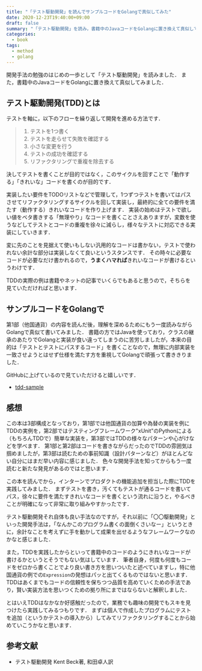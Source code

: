 ```yaml
---
title: "「テスト駆動開発」を読んでサンプルコードをGolangで真似してみた"
date: 2020-12-23T19:40:00+09:00
draft: false
summary: "「テスト駆動開発」を読み，書籍中のJavaコードをGolangに置き換えて真似してみました．"
categories:
  - book
tags:
  - method
  - golang
---
```


開発手法の勉強のはじめの一歩として「テスト駆動開発」を読みました．
また，書籍中のJavaコードをGolangに置き換えて真似してみました．

## テスト駆動開発(TDD)とは

テストを軸に，以下のフローを繰り返して開発を進める方法です．

> 1. テストを1つ書く
> 2. テストを走らせて失敗を確認する
> 3. 小さな変更を行う
> 4. テストの成功を確認する
> 5. リファクタリングで重複を除去する

決してテストを書くことが目的ではなく，このサイクルを回すことで「動作する」「きれいな」コードを書くのが目的です．

実装したい要件をTODOリストなどで管理して，1つずつテストを書いてはパスさせてリファクタリングするサイクルを回して実装し，最終的に全ての要件を満たす（動作する）きれいなコードを作り上げます．
実装の始めはテストで欲しい値をベタ書きする「無理やり」なコードを書くことさえありますが，変数を使うなどしてテストとコードの重複を徐々に減らし，様々なテストに対応できる実装にしていきます．

変に先のことを見据えて使いもしない汎用的なコードは書かない，テストで使われない余計な部分は実装しなくて良いというスタンスです．
その時々に必要なコードが必要なだけ書かれるので，**うまくハマれば**きれいなコードが書けるというわけです．

TDDの実際の例は書籍やネットの記事でいくらでもあると思うので，そちらを見ていただければと思います．

## サンプルコードをGolangで

第1部（他国通貨）の内容を読んだ後，理解を深めるためにもう一度読みながらGolangで真似て書いてみました．
書籍の方ではJavaを使っており，クラスの継承のあたりでGolangと実装が食い違ってしまうのに苦労しましたが，本来の目的は「テストとテストにパスするコード」を書くことなので，無理に内部実装を一致させようとはせず仕様を満たす方を重視してGolangで頑張って書ききりました．

GitHubに上げているので見ていただけると嬉しいです．

- [tdd-sample](https://github.com/Fukkatsuso/tdd-sample)

## 感想

この本は3部構成となっており，第1部では他国通貨の加算や為替の実装を例にTDDの実例を，第2部ではテスティングフレームワーク"xUnit"のPythonによる（もちろんTDDで）簡単な実装を，第3部ではTDDの様々なパターンや心がけなどを学べます．
第1部と第2部はコードを書きながらだったのでTDDの雰囲気は掴めましたが，第3部は読むための事前知識（設計パターンなど）がほとんどない自分にはまだ早い内容に感じました．
色々な開発手法を知ってからもう一度読むと新たな発見があるのではと思います．

この本を読んでから，インターンでプロダクトの機能追加を担当した際にTDDを実践してみました．
まずテストを書き，汚くてもテストが通るコードを書いてパス，徐々に要件を満たすきれいなコードを書くという流れに沿うと，やるべきことが明確になって非常に取り組みやすかったです．

テスト駆動開発それ自体も良い手法なのですが，それ以前に「〇〇駆動開発」といった開発手法は，「なんかこのプログラム書くの面倒くさいなー」というときに，余計なことを考えずに手を動かして成果を出せるようなフレームワークなのかなと感じました．

また，TDDを実践したからといって書籍中のコードのようにきれいなコードが書けるかというとそうでもない気はしています．
筆者自身，何度も何度もコードをゼロから書くことでより良い書き方を思いついたと述べていますし，特に他国通貨の例での`Expression`の発想はパッと出てくるものではないと思います．
TDDはあくまでもコードの信頼性を保ちつつ品質を高めていくための手法であり，賢い実装方法を思いつくための拠り所にまではならないと解釈しました．

とはいえTDDはなかなか好感触だったので，業務でも趣味の開発でもスキを見つけたら実践してみるつもりです．
まずは個人で作成したプログラムにテストを追加（というかテストの導入から）してみてリファクタリングすることから始めていこうかなと思います．

## 参考文献

- テスト駆動開発 Kent Beck著, 和田卓人訳
